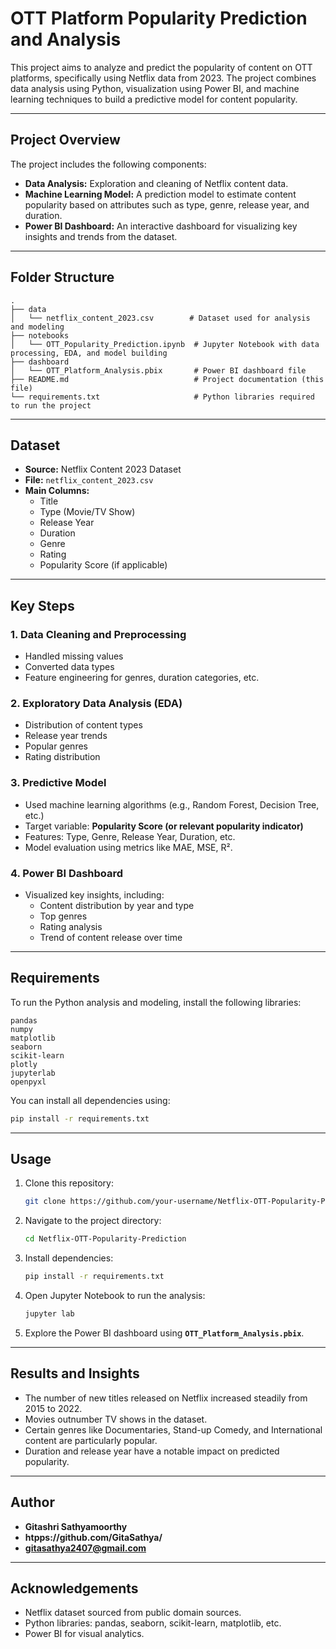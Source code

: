 
# OTT Platform Popularity Prediction and Analysis

This project aims to analyze and predict the popularity of content on OTT platforms, specifically using Netflix data from 2023. The project combines data analysis using Python, visualization using Power BI, and machine learning techniques to build a predictive model for content popularity.

---

## Project Overview

The project includes the following components:
- **Data Analysis:** Exploration and cleaning of Netflix content data.
- **Machine Learning Model:** A prediction model to estimate content popularity based on attributes such as type, genre, release year, and duration.
- **Power BI Dashboard:** An interactive dashboard for visualizing key insights and trends from the dataset.

---

## Folder Structure

```
.
├── data
│   └── netflix_content_2023.csv        # Dataset used for analysis and modeling
├── notebooks
│   └── OTT_Popularity_Prediction.ipynb  # Jupyter Notebook with data processing, EDA, and model building
├── dashboard
│   └── OTT_Platform_Analysis.pbix       # Power BI dashboard file
├── README.md                            # Project documentation (this file)
└── requirements.txt                     # Python libraries required to run the project
```

---

## Dataset

- **Source:** Netflix Content 2023 Dataset
- **File:** `netflix_content_2023.csv`
- **Main Columns:**
    - Title
    - Type (Movie/TV Show)
    - Release Year
    - Duration
    - Genre
    - Rating
    - Popularity Score (if applicable)

---

## Key Steps

### 1. Data Cleaning and Preprocessing
- Handled missing values
- Converted data types
- Feature engineering for genres, duration categories, etc.

### 2. Exploratory Data Analysis (EDA)
- Distribution of content types
- Release year trends
- Popular genres
- Rating distribution

### 3. Predictive Model
- Used machine learning algorithms (e.g., Random Forest, Decision Tree, etc.)
- Target variable: **Popularity Score (or relevant popularity indicator)**
- Features: Type, Genre, Release Year, Duration, etc.
- Model evaluation using metrics like MAE, MSE, R².

### 4. Power BI Dashboard
- Visualized key insights, including:
    - Content distribution by year and type
    - Top genres
    - Rating analysis
    - Trend of content release over time

---

## Requirements

To run the Python analysis and modeling, install the following libraries:

```text
pandas
numpy
matplotlib
seaborn
scikit-learn
plotly
jupyterlab
openpyxl
```

You can install all dependencies using:

```bash
pip install -r requirements.txt
```

---

## Usage

1. Clone this repository:

    ```bash
    git clone https://github.com/your-username/Netflix-OTT-Popularity-Prediction.git
    ```

2. Navigate to the project directory:

    ```bash
    cd Netflix-OTT-Popularity-Prediction
    ```

3. Install dependencies:

    ```bash
    pip install -r requirements.txt
    ```

4. Open Jupyter Notebook to run the analysis:

    ```bash
    jupyter lab
    ```

5. Explore the Power BI dashboard using **`OTT_Platform_Analysis.pbix`**.

---

## Results and Insights

- The number of new titles released on Netflix increased steadily from 2015 to 2022.
- Movies outnumber TV shows in the dataset.
- Certain genres like Documentaries, Stand-up Comedy, and International content are particularly popular.
- Duration and release year have a notable impact on predicted popularity.

---

## Author

- **Gitashri Sathyamoorthy**
- **htpps://github.com/GitaSathya/**
- **gitasathya2407@gmail.com**

---

## Acknowledgements

- Netflix dataset sourced from public domain sources.
- Python libraries: pandas, seaborn, scikit-learn, matplotlib, etc.
- Power BI for visual analytics.

